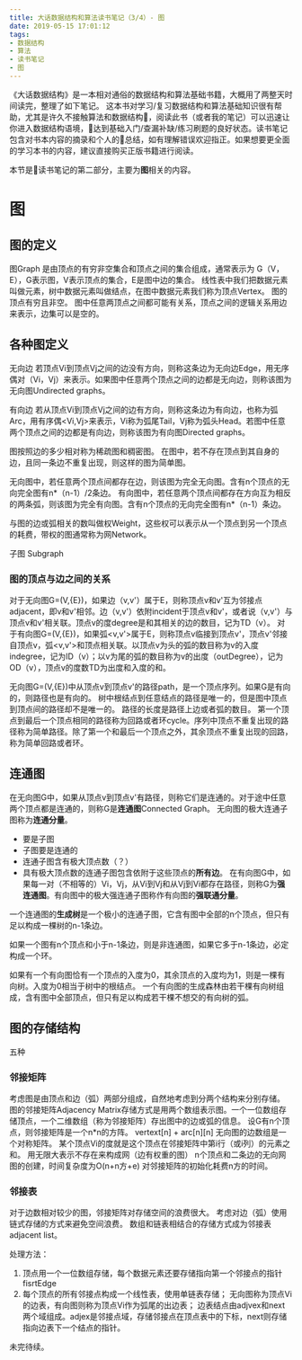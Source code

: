 ```yaml
---
title: 大话数据结构和算法读书笔记（3/4）- 图
date: 2019-05-15 17:01:12
tags:
- 数据结构
- 算法
- 读书笔记
- 图
---
```


《大话数据结构》是一本相对通俗的数据结构和算法基础书籍，大概用了两整天时间读完，整理了如下笔记。
这本书对学习/复习数据结构和算法基础知识很有帮助，尤其是许久不接触算法和数据结构，阅读此书（或者我的笔记）可以迅速让你进入数据结构语境，达到基础入门/查漏补缺/练习刷题的良好状态。读书笔记包含对书本内容的摘录和个人的总结，如有理解错误欢迎指正。如果想要更全面的学习本书的内容，建议直接购买正版书籍进行阅读。

本节是读书笔记的第二部分，主要为**图**相关的内容。

# 图
## 图的定义
图Graph 是由顶点的有穷非空集合和顶点之间的集合组成，通常表示为 G（V，E），G表示图，V表示顶点的集合，E是图中边的集合。
线性表中我们把数据元素叫做元素，树中数据元素叫做结点，在图中数据元素我们称为顶点Vertex。
图的顶点有穷且非空。
图中任意两顶点之间都可能有关系，顶点之间的逻辑关系用边来表示，边集可以是空的。
## 各种图定义
无向边 若顶点Vi到顶点Vj之间的边没有方向，则称这条边为无向边Edge，用无序偶对（Vi，Vj）来表示。如果图中任意两个顶点之间的边都是无向边，则称该图为无向图Undirected graphs。

有向边 若从顶点Vi到顶点Vj之间的边有方向，则称这条边为有向边，也称为弧Arc，用有序偶<Vi,Vj>来表示，Vi称为弧尾Tail，Vj称为弧头Head。若图中任意两个顶点之间的边都是有向边，则称该图为有向图Directed graphs。

图按照边的多少相对称为稀疏图和稠密图。
在图中，若不存在顶点到其自身的边，且同一条边不重复出现，则这样的图为简单图。

无向图中，若任意两个顶点间都存在边，则该图为完全无向图。含有n个顶点的无向完全图有n*（n-1）/2条边。
有向图中，若任意两个顶点间都存在方向互为相反的两条弧，则该图为完全有向图。含有n个顶点的无向完全图有n*（n-1）条边。

与图的边或弧相关的数叫做权Weight，这些权可以表示从一个顶点到另一个顶点的耗费，带权的图通常称为网Network。

子图 Subgraph
### 图的顶点与边之间的关系
对于无向图G=(V,{E})，如果边（v,v'）属于E，则称顶点v和v'互为邻接点adjacent，即v和v'相邻。边（v,v'）依附incident于顶点v和v'，或者说（v,v'）与顶点v和v'相关联。顶点v的度degree是和其相关的边的数目，记为TD（v）。
对于有向图G=(V,{E})，如果弧<v,v'>属于E，则称顶点v临接到顶点v'，顶点v'邻接自顶点v，弧<v,v'>和顶点相关联。以顶点v为头的弧的数目称为v的入度indegree，记为ID（v）；以v为尾的弧的数目称为v的出度（outDegree），记为OD（v），顶点v的度数TD为出度和入度的和。

无向图G=(V,{E})中从顶点v到顶点v'的路径path，是一个顶点序列。如果G是有向的，则路径也是有向的。
树中根结点到任意结点的路径是唯一的，但是图中顶点到顶点间的路径却不是唯一的。
路径的长度是路径上边或者弧的数目。
第一个顶点到最后一个顶点相同的路径称为回路或者环cycle。序列中顶点不重复出现的路径称为简单路径。除了第一个和最后一个顶点之外，其余顶点不重复出现的回路，称为简单回路或者环。

## 连通图
在无向图G中，如果从顶点v到顶点v'有路径，则称它们是连通的。对于途中任意两个顶点都是连通的，则称G是**连通图**Connected Graph。
无向图的极大连通子图称为**连通分量**。
- 要是子图
- 子图要是连通的
- 连通子图含有极大顶点数（？）
- 具有极大顶点数的连通子图包含依附于这些顶点的**所有边**。
在有向图G中，如果每一对（不相等的）Vi，Vj，从Vi到Vj和从Vj到Vi都存在路径，则称G为**强连通图**。有向图中的极大强连通子图称作有向图的**强联通分量**。

一个连通图的**生成树**是一个极小的连通子图，它含有图中全部的n个顶点，但只有足以构成一棵树的n-1条边。

如果一个图有n个顶点和小于n-1条边，则是非连通图，如果它多于n-1条边，必定构成一个环。

如果有一个有向图恰有一个顶点的入度为0，其余顶点的入度均为1，则是一棵有向树。入度为0相当于树中的根结点。
一个有向图的生成森林由若干棵有向树组成，含有图中全部顶点，但只有足以构成若干棵不想交的有向树的弧。

## 图的存储结构
五种
### 邻接矩阵
考虑图是由顶点和边（弧）两部分组成，自然地考虑到分两个结构来分别存储。
图的邻接矩阵Adjacency Matrix存储方式是用两个数组表示图。一个一位数组存储顶点，一个二维数组（称为邻接矩阵）存出图中的边或弧的信息。
设G有n个顶点，则邻接矩阵是一个n*n的方阵。 vertext[n] + arc[n][n] 
无向图的边数组是一个对称矩阵。
某个顶点Vi的度就是这个顶点在邻接矩阵中第i行（或i列）的元素之和。
用无限大表示不存在来构成网（边有权重的图）
 n个顶点和二条边的无向网图的创建，时间复杂度为O(n+n方+e) 对邻接矩阵的初始化耗费n方的时间。

### 邻接表
对于边数相对较少的图，邻接矩阵对存储空间的浪费很大。
考虑对边（弧）使用链式存储的方式来避免空间浪费。
数组和链表相结合的存储方式成为邻接表 adjacent list。

处理方法：
1. 顶点用一个一位数组存储，每个数据元素还要存储指向第一个邻接点的指针fisrtEdge
2. 每个顶点的所有邻接点构成一个线性表，使用单链表存储；
无向图称为顶点Vi的边表，有向图则称为顶点Vi作为弧尾的出边表；
边表结点由adjvex和next两个域组成。adjex是邻接点域，存储邻接点在顶点表中的下标，next则存储指向边表下一个结点的指针。

未完待续。